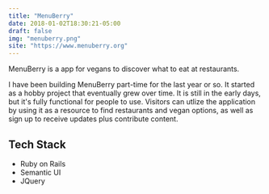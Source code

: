 ```yaml
---
title: "MenuBerry"
date: 2018-01-02T18:30:21-05:00
draft: false
img: "menuberry.png"
site: "https://www.menuberry.org"
---
```


MenuBerry is a app for vegans to discover what to eat at restaurants.

I have been building MenuBerry part-time for the last year or so.  It started as a hobby project that eventually grew over time. It is still in the early days, but it's fully functional for people to use.
Visitors can utlize the application by using it as a resource to find restaurants and vegan options, as well as sign up to receive updates plus contribute content.

## Tech Stack

- Ruby on Rails
- Semantic UI
- JQuery
